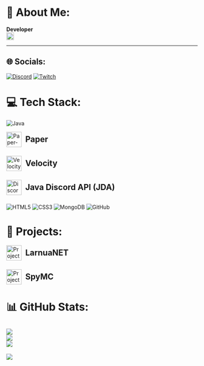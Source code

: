 # 💫 About Me:
**Developer**  
<img src="https://www.countryflags.com/wp-content/uploads/flag-jpg-xl-10-scaled.jpg" alt="Österreich-Flagge" style="width: 20px; height: auto; margin-right: 10px;">

***
## 🌐 Socials:
[![Discord](https://img.shields.io/badge/Discord-%237289DA.svg?logo=discord&logoColor=white)](https://discord.gg/TobiasF2211) [![Twitch](https://img.shields.io/badge/Twitch-%239146FF.svg?logo=Twitch&logoColor=white)](https://twitch.tv/TobiasF2211)

# 💻 Tech Stack:
![Java](https://img.shields.io/badge/java-%23ED8B00.svg?style=for-the-badge&logo=openjdk&logoColor=white)
<div style="display: flex; align-items: center; margin-bottom: 23px;">
  <img src="https://www.bisecthosting.com/blog/wp-content/uploads/2021/10/download.png" alt="Paper-Logo" style="width: 40px; height: auto; margin-right: 10px;">
  <h2 style="margin: 0; bottom: 6px;">Paper</h2>
</div>

<div style="display: flex; align-items: center; margin-bottom: 23px;">
  <img src="https://docs.papermc.io/assets/images/velocity-logomark-512-52113b7ac44ad58461e21fe53dd694ed.png" alt="Velocity-Logo" style="width: 40px; height: auto; margin-right: 10px;">
  <h2 style="margin: 0; bottom: 6px;">Velocity</h2>
</div>

<div style="display: flex; align-items: center; margin-bottom: 23px;">
  <img src="https://static.vecteezy.com/system/resources/previews/018/930/718/original/discord-logo-discord-icon-transparent-free-png.png" alt="Discord-Logo" style="width: 40px; height: auto; margin-right: 10px;">
  <h2 style="margin: 0; bottom: 6px;">Java Discord API (JDA)</h2>
</div>

![HTML5](https://img.shields.io/badge/html5-%23E34F26.svg?style=for-the-badge&logo=html5&logoColor=white) ![CSS3](https://img.shields.io/badge/css3-%231572B6.svg?style=for-the-badge&logo=css3&logoColor=white) ![MongoDB](https://img.shields.io/badge/MongoDB-%234ea94b.svg?style=for-the-badge&logo=mongodb&logoColor=white) ![GitHub](https://img.shields.io/badge/github-%23121011.svg?style=for-the-badge&logo=github&logoColor=white)

# 📑 Projects:
<div style="display: flex; align-items: center; margin-bottom: 23px;">
  <img src="https://cdn.discordapp.com/attachments/1071843079251824641/1286361636042575892/OIG4w.png?ex=66eda121&is=66ec4fa1&hm=c68ec97e98c99f610f41a9a8437289a0e634ff427fcb3c9167cd165f645a942e&" alt="Project_LarnuaNET" style="width: 40px; height: auto; margin-right: 10px;">
  <h2 style="margin: 0; bottom: 6px;">LarnuaNET</h2>
</div>

<div style="display: flex; align-items: center; margin-bottom: 23px;">
  <img src="https://cdn.discordapp.com/attachments/1225293954657030215/1275946435648688148/OIG3.png?ex=66ed4ff8&is=66ebfe78&hm=34644cedf4fb6613d350d28355131df869567bb6cf58f6670c22299b3d467c8f&" alt="Project_SpyMC" style="width: 40px; height: auto; margin-right: 10px;">
  <h2 style="margin: 0; bottom: 6px;">SpyMC</h2>
</div>

# 📊 GitHub Stats:
![](https://github-readme-stats.vercel.app/api?username=TobiasF2211&theme=dark&hide_border=false&include_all_commits=false&count_private=false)  
![](https://github-readme-streak-stats.herokuapp.com/?user=TobiasF2211&theme=dark&hide_border=false)  
![](https://github-readme-stats.vercel.app/api/top-langs/?username=TobiasF2211&theme=dark&hide_border=false&include_all_commits=false&count_private=false&layout=compact)
---
[![](https://visitcount.itsvg.in/api?id=TobiasF2211&icon=0&color=0)](https://visitcount.itsvg.in)

